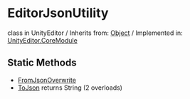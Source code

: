 # EditorJsonUtility
class in UnityEditor
 / Inherits from: <a href="https://docs.unity3d.com/6000.1/Documentation/ScriptReference/Object.html">Object</a> / Implemented in: <a href="https://docs.unity3d.com/6000.1/Documentation/ScriptReference/UnityEditor.CoreModule.html">UnityEditor.CoreModule</a>

## Static Methods
- <a href="https://docs.unity3d.com/6000.1/Documentation/ScriptReference/EditorJsonUtility.FromJsonOverwrite.html">FromJsonOverwrite</a>
- <a href="https://docs.unity3d.com/6000.1/Documentation/ScriptReference/EditorJsonUtility.ToJson.html">ToJson</a> returns String (2 overloads)

